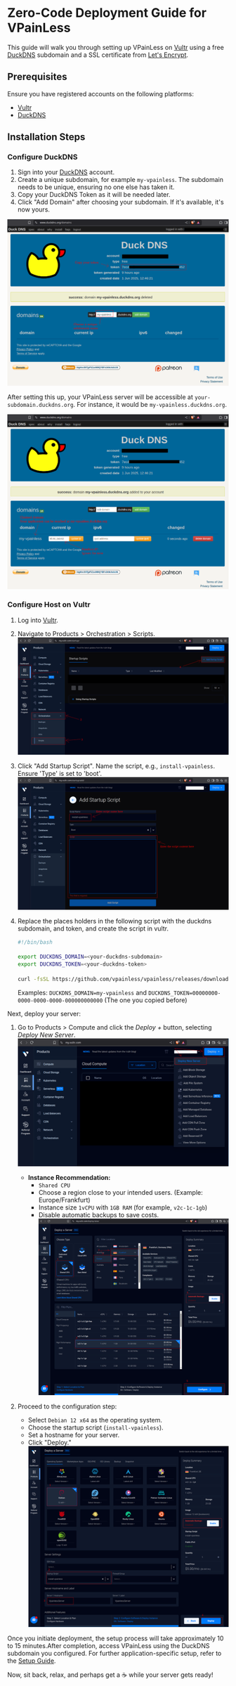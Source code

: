 # Zero-Code Deployment Guide for VPainLess

This guide will walk you through setting up VPainLess on [Vultr](https://www.vultr.com/) using a free [DuckDNS](https://www.duckdns.org/) subdomain and a SSL certificate from [Let's Encrypt](https://letsencrypt.org/).

## Prerequisites

Ensure you have registered accounts on the following platforms:

- [Vultr](https://www.vultr.com/)
- [DuckDNS](https://www.duckdns.org/)

## Installation Steps

### Configure DuckDNS

1. Sign into your [DuckDNS](https://www.duckdns.org/) account.
2. Create a unique subdomain, for example `my-vpainless`. The subdomain needs to be unique, ensuring no one else has taken it.
3. Copy your DuckDNS Token as it will be needed later.
4. Click "Add Domain" after choosing your subdomain. If it's available, it's now yours.

![duckdns-1](../images/duckdns-1.png)

After setting this up, your VPainLess server will be accessible at `your-subdomain.duckdns.org`. For instance, it would be `my-vpainless.duckdns.org`.

![duckdns-2](../images/duckdns-2.png)

### Configure Host on Vultr

1. Log into [Vultr](https://www.vultr.com/).
2. Navigate to Products > Orchestration > Scripts.
   ![vultr-0](../images/vultr-0.png)
3. Click "Add Startup Script". Name the script, e.g., `install-vpainless`. Ensure 'Type' is set to 'boot'.
   ![vultr-1](../images/vultr-1.png)
4. Replace the places holders in the following script with the duckdns subdomain, and token, and create the script in vultr.

   ```bash
   #!/bin/bash

   export DUCKDNS_DOMAIN=<your-duckdns-subdomain>
   export DUCKDNS_TOKEN=<your-duckdns-token>

   curl -fsSL https://github.com/vpainless/vpainless/releases/download/v0.1.0-alpha/install.sh | sh
   ```

   Examples: `DUCKDNS_DOMAIN=my-vpainless` and `DUCKDNS_TOKEN=00000000-0000-0000-0000-000000000000` (The one you copied before)

Next, deploy your server:

1. Go to Products > Compute and click the _Deploy +_ button, selecting _Deploy New Server_.
   ![vultr-2](../images/vultr-2.png)

   - **Instance Recommendation:**
     - `Shared CPU`
     - Choose a region close to your intended users. (Example: Europe/Frankfurt)
     - Instance size `1vCPU` with `1GB RAM` (for example, `v2c-1c-1gb`)
     - Disable automatic backups to save costs.
       ![vultr-3](../images/vultr-3.png)

2. Proceed to the configuration step:

   - Select `Debian 12 x64` as the operating system.
   - Choose the startup script (`install-vpainless`).
   - Set a hostname for your server.
   - Click "Deploy."
     ![vultr-4](../images/vultr-4.png)

Once you initiate deployment, the setup process will take approximately 10 to 15 minutes.After completion, access VPainLess using the DuckDNS subdomain you configured. For further application-specific setup, refer to the [Setup Guide](./setting-up.md).

Now, sit back, relax, and perhaps get a :coffee: while your server gets ready!
